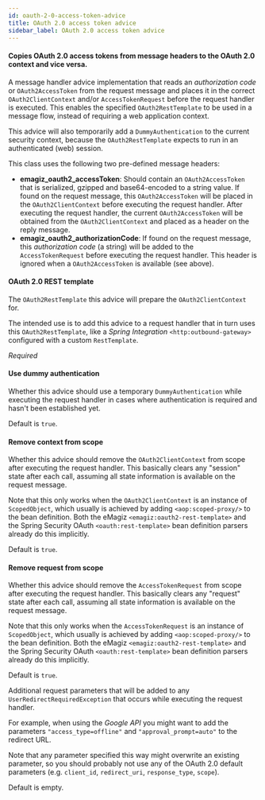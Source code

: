 ```yaml
---
id: oauth-2-0-access-token-advice
title: OAuth 2.0 access token advice
sidebar_label: OAuth 2.0 access token advice
---
```

#### Copies OAuth 2.0 access tokens from message headers to the OAuth 2.0 context and vice versa.
A message handler advice implementation that reads an <i>authorization code</i> or <code>OAuth2AccessToken</code> from the request message and places it in the correct <code>OAuth2ClientContext</code> and/or <code>AccessTokenRequest</code> before the request handler is executed. This enables the specified <code>OAuth2RestTemplate</code> to be used in a message flow, instead of requiring a web application context.

This advice will also temporarily add a <code>DummyAuthentication</code> to the current security context, because the <code>OAuth2RestTemplate</code> expects to run in an authenticated (web) session.

This class uses the following two pre-defined message headers:
 - <b>emagiz_oauth2_accessToken</b>: Should contain an <code>OAuth2AccessToken</code> that is serialized, gzipped and base64-encoded to a string value. If found on the request message, this <code>OAuth2AccessToken</code> will be placed in the <code>OAuth2ClientContext</code> before executing the request handler. After executing the request handler, the current <code>OAuth2AccessToken</code> will be obtained from the <code>OAuth2ClientContext</code> and placed as a header on the reply message. 
 - <b>emagiz_oauth2_authorizationCode</b>: If found on the request message, this <i>authorization code</i> (a string) will be added to the <code>AccessTokenRequest</code> before executing the request handler. This header is ignored when a <code>OAuth2AccessToken</code> is available (see above).

#### OAuth 2.0 REST template
The <code>OAuth2RestTemplate</code> this advice will prepare the <code>OAuth2ClientContext</code> for.

The intended use is to add this advice to a request handler that in turn uses this <code>OAuth2RestTemplate</code>, like a <i>Spring Integration</i> <code>&lt;http:outbound-gateway&gt;</code> configured with a custom <code>RestTemplate</code>.

<i>Required</i>

#### Use dummy authentication
Whether this advice should use a temporary <code>DummyAuthentication</code> while executing the request handler in cases where authentication is required and hasn't been established yet.

Default is <code>true</code>.

#### Remove context from scope
Whether this advice should remove the <code>OAuth2ClientContext</code> from scope after executing the request handler. This basically clears any "session" state after each call, assuming all state information is available on the request message.

Note that this only works when the <code>OAuth2ClientContext</code> is an instance of <code>ScopedObject</code>, which usually is achieved by adding <code>&lt;aop:scoped-proxy/&gt;</code> to the bean definition. Both the eMagiz <code>&lt;emagiz:oauth2-rest-template&gt;</code> and the Spring Security OAuth <code>&lt;oauth:rest-template&gt;</code> bean definition parsers already do this implicitly.

Default is <code>true</code>.

#### Remove request from scope
Whether this advice should remove the <code>AccessTokenRequest</code> from scope after executing the request handler. This basically clears any "request" state after each call, assuming all state information is available on the request message.

Note that this only works when the <code>AccessTokenRequest</code> is an instance of <code>ScopedObject</code>, which usually is achieved by adding <code>&lt;aop:scoped-proxy/&gt;</code> to the bean definition. Both the eMagiz <code>&lt;emagiz:oauth2-rest-template&gt;</code> and the Spring Security OAuth <code>&lt;oauth:rest-template&gt;</code> bean definition parsers already do this implicitly.

Default is <code>true</code>.


Additional request parameters that will be added to any <code>UserRedirectRequiredException</code> that occurs while executing the request handler.

For example, when using the <i>Google API</i> you might want to add the parameters <code>"access_type=offline"</code> and <code>"approval_prompt=auto"</code> to the redirect URL.

Note that any parameter specified this way might overwrite an existing parameter, so you should probably not use any of the OAuth 2.0 default parameters (e.g. <code>client_id</code>, <code>redirect_uri</code>, <code>response_type</code>, <code>scope</code>).

Default is empty.


